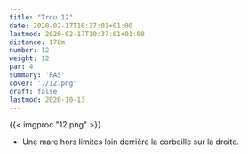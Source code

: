 ```yaml
---
title: "Trou 12"
date: 2020-02-17T10:37:01+01:00
lastmod: 2020-02-17T10:37:01+01:00
distance: 170m
number: 12
weight: 12
par: 4
summary: 'RAS'
cover: './12.png'
draft: false
lastmod: 2020-10-13
---
```



{{< imgproc "12.png" >}}

- Une mare hors limites loin derrière la corbeille sur la droite.
